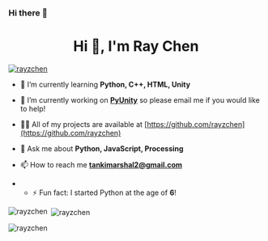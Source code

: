 ### Hi there 👋

<!--
**rayzchen/rayzchen** is a ✨ _special_ ✨ repository because its `README.md` (this file) appears on your GitHub profile.

Here are some ideas to get you started:

- 🔭 I’m currently working on ...
- 🌱 I’m currently learning ...
- 👯 I’m looking to collaborate on ...
- 🤔 I’m looking for help with ...
- 💬 Ask me about ...
- 📫 How to reach me: ...
- 😄 Pronouns: ...
- ⚡ Fun fact: ...
-->

<h1 align="center">Hi 👋, I'm Ray Chen</h1>
<p align="left"> <a href="https://github.com/ryo-ma/github-profile-trophy"><img src="https://github-profile-trophy.vercel.app/?username=rayzchen" alt="rayzchen" /></a> </p>

- 🌱 I’m currently learning **Python, C++, HTML, Unity**

- 🔭 I’m currently working on **[PyUnity](https://github.com/pyunity/pyunity/)** so please email me if you would like to help!

- 👨‍💻 All of my projects are available at [https://github.com/rayzchen](https://github.com/rayzchen)

- 💬 Ask me about **Python, JavaScript, Processing**

- 📫 How to reach me **tankimarshal2@gmail.com**

- - ⚡ Fun fact: I started Python at the age of **6**!

<p><img align="left" src="https://github-readme-stats.vercel.app/api/top-langs?username=rayzchen&show_icons=true&locale=en&layout=compact" alt="rayzchen" /></p>

<p>&nbsp;<img align="center" src="https://github-readme-stats.vercel.app/api?username=rayzchen&show_icons=true&locale=en" alt="rayzchen" /></p>

<p><img align="center" src="https://github-readme-streak-stats.herokuapp.com/?user=rayzchen&" alt="rayzchen" /></p>
